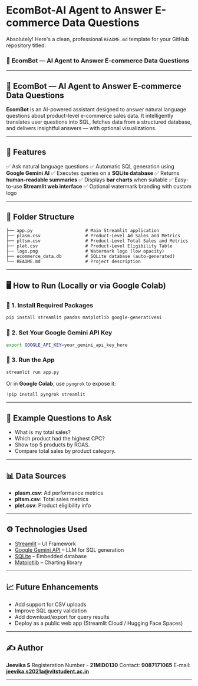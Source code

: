 # EcomBot-AI Agent to Answer E-commerce Data Questions
Absolutely! Here's a clean, professional `README.md` template for your GitHub repository titled:

### 🚀 **EcomBot — AI Agent to Answer E-commerce Data Questions**

---

## 🧠 EcomBot — AI Agent to Answer E-commerce Data Questions

**EcomBot** is an AI-powered assistant designed to answer natural language questions about product-level e-commerce sales data. It intelligently translates user questions into SQL, fetches data from a structured database, and delivers insightful answers — with optional visualizations.

---

## 📌 Features

✅ Ask natural language questions
✅ Automatic SQL generation using **Google Gemini AI**
✅ Executes queries on a **SQLite database**
✅ Returns **human-readable summaries**
✅ Displays **bar charts** when suitable
✅ Easy-to-use **Streamlit web interface**
✅ Optional watermark branding with custom logo

---

## 📂 Folder Structure

```
├── app.py                    # Main Streamlit application
├── plasm.csv                 # Product-Level Ad Sales and Metrics
├── pltsm.csv                 # Product-Level Total Sales and Metrics
├── plet.csv                  # Product-Level Eligibility Table
├── logo.png                  # Watermark logo (low opacity)
├── ecommerce_data.db         # SQLite database (auto-generated)
└── README.md                 # Project description
```

---

## 🖥️ How to Run (Locally or via Google Colab)

### 🔧 1. Install Required Packages

```bash
pip install streamlit pandas matplotlib google-generativeai
```

### 🔧 2. Set Your Google Gemini API Key

```bash
export GOOGLE_API_KEY=your_gemini_api_key_here
```

### 🔧 3. Run the App

```bash
streamlit run app.py
```

Or in **Google Colab**, use `pyngrok` to expose it:

```python
!pip install pyngrok streamlit
```



---

## 🤖 Example Questions to Ask

* What is my total sales?
* Which product had the highest CPC?
* Show top 5 products by ROAS.
* Compare total sales by product category.

---

## 📊 Data Sources

* **plasm.csv**: Ad performance metrics
* **pltsm.csv**: Total sales metrics
* **plet.csv**: Product eligibility info

---

## ⚙️ Technologies Used

* [Streamlit](https://streamlit.io/) – UI Framework
* [Google Gemini API](https://aistudio.google.com/app/apikey) – LLM for SQL generation
* [SQLite](https://www.sqlite.org/index.html) – Embedded database
* [Matplotlib](https://matplotlib.org/) – Charting library

---

## 📈 Future Enhancements

* Add support for CSV uploads
* Improve SQL query validation
* Add download/export for query results
* Deploy as a public web app (Streamlit Cloud / Hugging Face Spaces)

---

## ✍️ Author

**Jeevika S**
Registeration Number - **21MID0130**
Contact: **9087171065**
E-mail: **jeevika.s2021a@vitstudent.ac.in**

---


